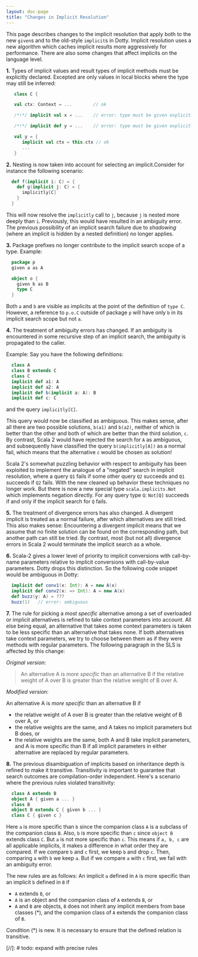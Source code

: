 ```yaml
---
layout: doc-page
title: "Changes in Implicit Resolution"
---
```

This page describes changes to the implicit resolution that apply both to the new `given`s and to the old-style `implicit`s in Dotty.
Implicit resolution uses a new algorithm which caches implicit results
more aggressively for performance. There are also some changes that
affect implicits on the language level.

**1.** Types of implicit values and result types of implicit methods
must be explicitly declared. Excepted are only values in local blocks
where the type may still be inferred:
```scala
   class C {

   val ctx: Context = ...        // ok

   /*!*/ implicit val x = ...    // error: type must be given explicitly

   /*!*/ implicit def y = ...    // error: type must be given explicitly

   val y = {
      implicit val ctx = this.ctx // ok
      ...
   }
```
**2.** Nesting is now taken into account for selecting an implicit.Consider for instance the following scenario:
```scala
  def f(implicit i: C) = {
    def g(implicit j: C) = {
      implicitly[C]
    }
  }
```
This will now resolve the `implicitly` call to `j`, because `j` is nested
more deeply than `i`. Previously, this would have resulted in an
ambiguity error. The previous possibility of an implicit search failure
due to _shadowing_ (where an implicit is hidden by a nested definition)
no longer applies.

**3.** Package prefixes no longer contribute to the implicit search scope of a type. Example:
```scala
  package p
  given a as A

  object o {
    given b as B
    type C
  }
```
Both `a` and `b` are visible as implicits at the point of the definition
of `type C`. However, a reference to `p.o.C` outside of package `p` will
have only `b` in its implicit search scope but not `a`.

**4.** The treatment of ambiguity errors has changed. If an ambiguity is encountered in some recursive step of an implicit search, the ambiguity is propagated to the caller.

Example: Say you have the following definitions:
```scala
  class A
  class B extends C
  class C
  implicit def a1: A
  implicit def a2: A
  implicit def b(implicit a: A): B
  implicit def c: C
```
and the query `implicitly[C]`.

This query would now be classified as ambiguous. This makes sense, after all
there are two possible solutions, `b(a1)` and `b(a2)`, neither of which is better
than the other and both of which are better than the third solution, `c`.
By contrast, Scala 2 would have rejected the search for `A` as
ambiguous, and subsequently have classified the query `b(implicitly[A])` as a normal fail,
which means that the alternative `c` would be chosen as solution!

Scala 2's somewhat puzzling behavior with respect to ambiguity has been exploited to implement
the analogue of a "negated" search in implicit resolution, where a query `Q1` fails if some
other query `Q2` succeeds and `Q1` succeeds if `Q2` fails. With the new cleaned up behavior
these techniques no longer work. But there is now a new special type `scala.implicits.Not`
which implements negation directly. For any query type `Q`: `Not[Q]` succeeds if and only if
the implicit search for `Q` fails.

**5.** The treatment of divergence errors has also changed. A divergent implicit is treated as a normal failure, after which alternatives are still tried. This also makes sense: Encountering a divergent implicit means that we assume that no finite solution can be found on the corresponding path, but another path can still be tried. By contrast,
most (but not all) divergence errors in Scala 2 would terminate the implicit search as a whole.

**6.** Scala-2 gives a lower level of priority to implicit conversions with call-by-name parameters relative to implicit conversions with call-by-value parameters. Dotty drops this distinction. So the following code snippet would be ambiguous in Dotty:

```scala
  implicit def conv1(x: Int): A = new A(x)
  implicit def conv2(x: => Int): A = new A(x)
  def buzz(y: A) = ???
  buzz(1)   // error: ambiguous
```
**7.** The rule for picking a _most specific_ alternative among a set of overloaded or implicit alternatives is refined to take context parameters into account. All else being equal, an alternative that takes some context parameters is taken to be less specific than an alternative that takes none. If both alternatives take context parameters, we try to choose between them as if they were methods with regular parameters. The following paragraph in the SLS is affected by this change:

_Original version:_

> An alternative A is _more specific_ than an alternative B if the relative weight of A over B is greater than the relative weight of B over A.

_Modified version:_

An alternative A is _more specific_ than an alternative B if

 - the relative weight of A over B is greater than the relative weight of B over A, or
 - the relative weights are the same, and A takes no implicit parameters but B does, or
 - the relative weights are the same, both A and B take implicit parameters, and A is more specific than B if all implicit parameters in either alternative are replaced by regular parameters.

**8.** The previous disambiguation of implicits based on inheritance depth is refined to make it transitive. Transitivity is important to guarantee that search outcomes are compilation-order independent. Here's a scenario where the previous rules violated transitivity:
```scala
  class A extends B
  object A { given a ... }
  class B
  object B extends C { given b ... }
  class C { given c }
```
 Here `a` is more specific than `b` since the companion class `A` is a subclass of the companion class `B`. Also, `b` is more specific than `c`
   since `object B` extends class `C`. But `a` is not more specific than `c`. This means if `a, b, c` are all applicable implicits, it makes
   a difference in what order they are compared. If we compare `b` and `c`
   first, we keep `b` and drop `c`. Then, comparing `a` with `b` we keep `a`. But if we compare `a` with `c` first, we fail with an ambiguity error.

The new rules are as follows: An implicit `a` defined in `A` is more specific than an implicit `b` defined in `B` if

 - `A` extends `B`, or
 - `A` is an object and the companion class of `A` extends `B`, or
 - `A` and `B` are objects,
    `B` does not inherit any implicit members from base classes (*),
    and the companion class of `A` extends the companion class of `B`.

Condition (*) is new. It is necessary to ensure that the defined relation is transitive.





[//]: # todo: expand with precise rules
